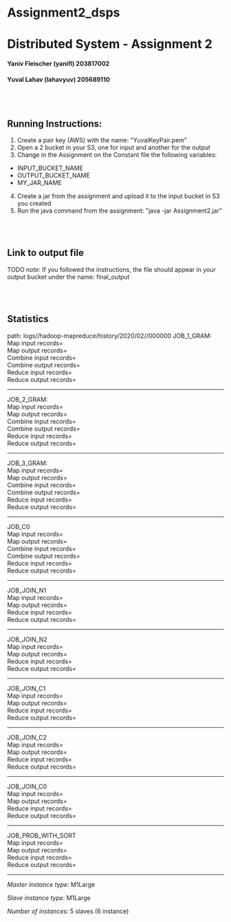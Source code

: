 # Assignment2_dsps
# Distributed System - Assignment 2

#### Yaniv Fleischer (yanifl) 203817002
#### Yuval Lahav (lahavyuv) 205689110

<br/><br/>
## Running Instructions:
1. Create a pair key (AWS) with the name: "YuvalKeyPair.pem" 
2. Open a 2 bucket in your S3, one for input and another for the output
3. Change in the Assignment on the Constant file the following variables:
 * INPUT_BUCKET_NAME
 * OUTPUT_BUCKET_NAME
 * MY_JAR_NAME
4. Create a jar from the assignment and upload it to the input bucket in S3 you created
5. Run the java command from the assignment:
"java -jar Assignment2.jar"


<br/><br/>
## Link to output file
TODO
_note_: If you followed the instructions, the file should appear in your output bucket under the name: final_output
 

<br/><br/>
## Statistics 
path: logs/<change>/hadoop-mapreduce/history/2020/02/<change>/000000
JOB_1_GRAM:
<br/>    	Map input records=
<br/>		Map output records=
<br/>		Combine input records=
<br/>		Combine output records=
<br/>		Reduce input records=
<br/>		Reduce output records=

-------------------------------------------

JOB_2_GRAM:
<br/>		Map input records=
<br/>		Map output records=
<br/>		Combine input records=
<br/>		Combine output records=
<br/>		Reduce input records=
<br/>		Reduce output records=

-------------------------------------------

JOB_3_GRAM:
<br/>		Map input records=
<br/>		Map output records=
<br/>		Combine input records=
<br/>		Combine output records=
<br/>		Reduce input records=
<br/>		Reduce output records=

-------------------------------------------

 JOB_C0
<br/>		Map input records=
<br/>		Map output records=
<br/>		Combine input records=
<br/>		Combine output records=
<br/>		Reduce input records=
<br/>		Reduce output records=

-------------------------------------------

JOB_JOIN_N1
<br/>		Map input records=
<br/>		Map output records=
<br/>		Reduce input records=
<br/>		Reduce output records=

-------------------------------------------

JOB_JOIN_N2
<br/>		Map input records=
<br/>		Map output records=
<br/>		Reduce input records=
<br/>		Reduce output records=

-------------------------------------------

JOB_JOIN_C1
<br/>		Map input records=
<br/>		Map output records=
<br/>		Reduce input records=
<br/>		Reduce output records=

-------------------------------------------

JOB_JOIN_C2
<br/>		Map input records=
<br/>		Map output records=
<br/>		Reduce input records=
<br/>		Reduce output records=
    
-------------------------------------------

JOB_JOIN_C0
<br/>		Map input records=
<br/>		Map output records=
<br/>		Reduce input records=
<br/>		Reduce output records=
    
-------------------------------------------

JOB_PROB_WITH_SORT
<br/>		Map input records=
<br/>		Map output records=
<br/>		Reduce input records=
<br/>		Reduce output records=

-------------------------------------------
    
    
_Master instance type:_ M1Large

_Slave instance type:_ M1Large

_Number of instances:_ 5 slaves (6 instance)
